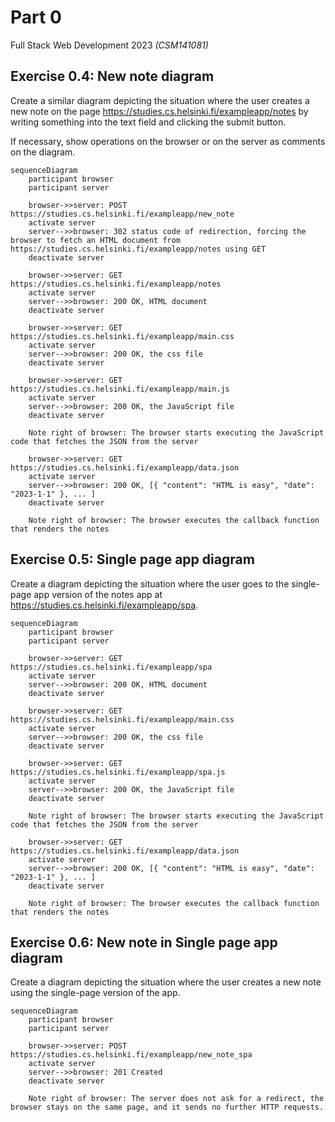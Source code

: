 # Part 0
Full Stack Web Development 2023 *(CSM141081)*

## Exercise 0.4: New note diagram
Create a similar diagram depicting the situation where the user creates a new note on the page https://studies.cs.helsinki.fi/exampleapp/notes by writing something into the text field and clicking the submit button.

If necessary, show operations on the browser or on the server as comments on the diagram.

```mermaid
sequenceDiagram
    participant browser
    participant server

    browser->>server: POST https://studies.cs.helsinki.fi/exampleapp/new_note
    activate server
    server-->>browser: 302 status code of redirection, forcing the browser to fetch an HTML document from https://studies.cs.helsinki.fi/exampleapp/notes using GET
    deactivate server
    
    browser->>server: GET https://studies.cs.helsinki.fi/exampleapp/notes
    activate server
    server-->>browser: 200 OK, HTML document
    deactivate server
    
    browser->>server: GET https://studies.cs.helsinki.fi/exampleapp/main.css
    activate server
    server-->>browser: 200 OK, the css file
    deactivate server
    
    browser->>server: GET https://studies.cs.helsinki.fi/exampleapp/main.js
    activate server
    server-->>browser: 200 OK, the JavaScript file
    deactivate server
    
    Note right of browser: The browser starts executing the JavaScript code that fetches the JSON from the server
    
    browser->>server: GET https://studies.cs.helsinki.fi/exampleapp/data.json
    activate server
    server-->>browser: 200 OK, [{ "content": "HTML is easy", "date": "2023-1-1" }, ... ]
    deactivate server    

    Note right of browser: The browser executes the callback function that renders the notes 
```

## Exercise 0.5: Single page app diagram
Create a diagram depicting the situation where the user goes to the single-page app version of the notes app at https://studies.cs.helsinki.fi/exampleapp/spa.

```mermaid
sequenceDiagram
    participant browser
    participant server
    
    browser->>server: GET https://studies.cs.helsinki.fi/exampleapp/spa
    activate server
    server-->>browser: 200 OK, HTML document
    deactivate server
    
    browser->>server: GET https://studies.cs.helsinki.fi/exampleapp/main.css
    activate server
    server-->>browser: 200 OK, the css file
    deactivate server
    
    browser->>server: GET https://studies.cs.helsinki.fi/exampleapp/spa.js
    activate server
    server-->>browser: 200 OK, the JavaScript file
    deactivate server
    
    Note right of browser: The browser starts executing the JavaScript code that fetches the JSON from the server
    
    browser->>server: GET https://studies.cs.helsinki.fi/exampleapp/data.json
    activate server
    server-->>browser: 200 OK, [{ "content": "HTML is easy", "date": "2023-1-1" }, ... ]
    deactivate server    

    Note right of browser: The browser executes the callback function that renders the notes 
```

## Exercise 0.6: New note in Single page app diagram
Create a diagram depicting the situation where the user creates a new note using the single-page version of the app.

```mermaid
sequenceDiagram
    participant browser
    participant server
    
    browser->>server: POST https://studies.cs.helsinki.fi/exampleapp/new_note_spa
    activate server
    server-->>browser: 201 Created
    deactivate server
    
    Note right of browser: The server does not ask for a redirect, the browser stays on the same page, and it sends no further HTTP requests.
```
